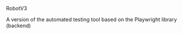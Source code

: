 R o b o t V 3 

A version of the automated testing tool based on the Playwright library (backend)
 
 
